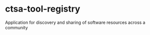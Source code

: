# ctsa-tool-registry
Application for discovery and sharing of software resources across a community
